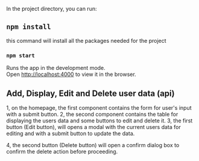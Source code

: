 In the project directory, you can run:

## `npm install`
this command will install all the packages needed for the project

### `npm start`

Runs the app in the development mode.\
Open [http://localhost:4000](http://localhost:4000) to view it in the browser.


## Add, Display, Edit and Delete user data (api)


1, on the homepage, the first component contains the form for user's input with a submit button.
2, the second component contains the table for displaying the users data and some buttons to edit and delete it.
3, the first button (Edit button), will opens a modal with the current users data for editing and with a submit button to update the data.

4, the second button (Delete button) will open a confirm dialog box to confirm the delete action before proceeding.


